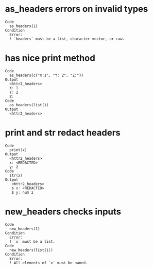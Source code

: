 # as_headers errors on invalid types

    Code
      as_headers(1)
    Condition
      Error:
      ! `headers` must be a list, character vector, or raw.

# has nice print method

    Code
      as_headers(c("X:1", "Y: 2", "Z:"))
    Output
      <httr2_headers>
      X: 1
      Y: 2
      Z: 
    Code
      as_headers(list())
    Output
      <httr2_headers>

# print and str redact headers

    Code
      print(x)
    Output
      <httr2_headers>
      x: <REDACTED>
      y: 2
    Code
      str(x)
    Output
       <httr2_headers>
       $ x: <REDACTED>
       $ y: num 2

# new_headers checks inputs

    Code
      new_headers(1)
    Condition
      Error:
      ! `x` must be a list.
    Code
      new_headers(list(1))
    Condition
      Error:
      ! All elements of `x` must be named.

